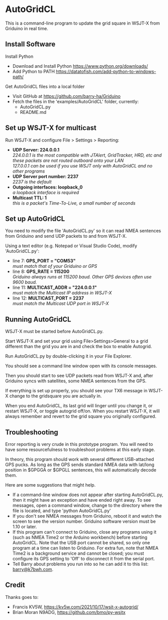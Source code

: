 # AutoGridCL

This is a command-line program to update the grid square in WSJT-X from Griduino in real time.

## Install Software

Install Python

* Download and Install Python https://www.python.org/downloads/
* Add Python to PATH https://datatofish.com/add-python-to-windows-path/

Get AutoGridCL files into a local folder

* Visit GitHub at https://github.com/barry-ha/Griduino
* Fetch the files in the 'examples/AutoGridCL' folder, currently:
  * AutoGridCL.py
  * README.md
 
## Set up WSJT-X for multicast

Run WSJT-X and configure File > Settings > Reporting:
* <b>UDP Server: 224.0.0.1</b> <br/>*224.0.0.1 is the most compatible with JTAlert, GridTracker, HRD, etc and these packets are not routed outboard onto your LAN*<br/>*127.0.0.1 can be used if you use WSJT only with AutoGridCL and no other programs*
* <b>UDP Server port number: 2237</b> <br/>*2237 is the default*
* <b>Outgoing interfaces: loopback_0</b> <br/>*a loopback interface is required*
* <b>Multicast TTL: 1</b> <br/>*this is a packet's Time-To-Live, a small number of seconds*
 
## Set up AutoGridCL

You need to modify the file 'AutoGridCL.py' so it can read NMEA sentences from Griduino and send UDP packets to and from WSJT-X.

Using a text editor (e.g. Notepad or Visual Studio Code), modify 'AutoGridCL.py': 

* line 7: <b>GPS_PORT = "COM53"</b> <br/>*must match that of your Griduino or GPS*
* line 8: <b>GPS_RATE = 115200</b> <br/>*Griduino always runs at 115200 baud. Other GPS devices often use 9600 baud.*
* line 11: <b>MULTICAST_ADDR = "224.0.0.1"</b> <br/>*must match the Multicast IP address in WSJT-X*
* line 12: <b>MULTICAST_PORT = 2237</b> <br/>*must match the Multicast UDP port in WSJT-X*

## Running AutoGridCL

WSJT-X must be started before AutoGridCL.py.

Start WSJT-X and set your grid using File>Settings>General to a grid different than the grid you are in and check the box to enable Autogrid.

Run AutoGridCL.py by double-clicking it in your File Explorer.

You should see a command line window open with its console messages.

Then you should start to see UDP packets read from WSJT-X and, after Griduino syncs with satellites, some NMEA sentences from the GPS.

If everything is set up properly, you should see your TX6 message in WSJT-X change to the gridsquare you are actually in.

When you end AutoGridCL, its last grid will linger until you change it, or restart WSJT-X, or toggle autogrid off/on. When you restart WSJT-X, it will always remember and revert to the grid square you originally configured.

## Troubleshooting

Error reporting is very crude in this prototype program. You will need to have some resourcefulness to troubleshoot problems at this early stage.

In theory, this program should work with several different USB-attached GPS pucks. As long as the GPS sends standard NMEA data with lat/long position in $GPGGA or $GPGLL sentences, this will automatically decode them.

Here are some suggestions that might help.
* If a command-line window does not appear after starting AutoGridCL.py, then it might have an exception and have ended right away. To see messages, open a command window, change to the directory where the file is located, and type 'python AutoGridCL.py'
* If you don't see NMEA messages from Griduino, reboot it and watch the screen to see the version number. Griduino software version must be 1.10 or later.
* If this program can't connect to Griduino, close any programs using it (such as NMEA Time2 or the Arduino workbench) before starting AutoGridCL. Note that the USB port cannot be shared, so only one program at a time can listen to Griduino. For extra fun, note that NMEA Time2 is a background service and cannot be closed; you must configure its GPS setting to 'Off' to disconnect it from the serial port.
* Tell Barry about problems you run into so he can add it to this list: barry@k7bwh.com.

## Credit
Thanks goes to:
* Francis KV5W, https://kv5w.com/2021/10/17/wsjt-x-autogrid/
* Brian Moran N9ADG, https://github.com/bmo/py-wsjtx

 